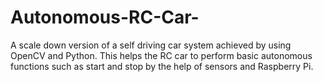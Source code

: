 # Autonomous-RC-Car-
A scale down version of a self driving car system achieved by using OpenCV and Python. This helps the RC car to perform basic autonomous functions such as start and stop by the help of sensors and Raspberry Pi.
